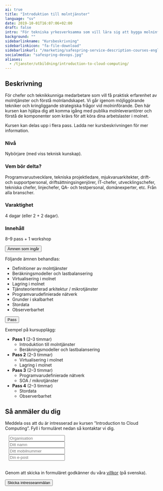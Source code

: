 ```yaml
---
ai: true
title: "Introduktion till molntjänster"
language: "sv"
date: 2019-10-01T16:07:06+02:00
draft: false
intro: "För tekniska yrkesverksamma som vill lära sig att bygga molninfrastruktur."
background: ""
sidebarlinkname: "Kursbeskrivning"
sidebarlinkicon: "fa-file-download"
sidebarlinkurl: "/marketing/safespring-service-description-courses-english.pdf"
socialmedia: "safespring-devops.jpg"
aliases:
  - /tjanster/utbildning/introduction-to-cloud-computing/
---
```

## Beskrivning

För chefer och teknikkunniga medarbetare som vill få praktisk erfarenhet av molntjänster och förstå molnlandskapet. Vi går igenom möjliggörande tekniker och kringliggande strategiska frågor vid molninförande. Den här kursen kan hjälpa dig att komma igång med publika molnleverantörer och förstå de komponenter som krävs för att köra dina arbetslaster i molnet.

Kursen kan delas upp i flera pass. Ladda ner kursbeskrivningen för mer information.

### Nivå

Nybörjare (med viss teknisk kunskap).

### Vem bör delta?

Programvaruutvecklare, tekniska projektledare, mjukvaruarkitekter, drift- och supportpersonal, driftsättningsingenjörer, IT-chefer, utvecklingschefer, tekniska chefer, linjechefer, QA- och testpersonal, domänexperter, etc. Från alla branscher.

### Varaktighet

4 dagar (eller 2 + 2 dagar).

### Innehåll

8–9 pass + 1 workshop

<div class="accordion-box">
<button class="accordion">Ämnen som ingår</button>
<div class="panel content-body">
<p>Följande ämnen behandlas:</p>
<ul>
<li>Definitioner av molntjänster</li>
<li>Beräkningsmodeller och lastbalansering</li>
<li>Virtualisering i molnet</li>
<li>Lagring i molnet</li>
<li>Tjänsteorienterad arkitektur / mikrotjänster</li>
<li>Programvarudefinierade nätverk</li>
<li>Grunder i skalbarhet</li>
<li>Stordata</li>
<li>Observerbarhet</li>
</ul>
<div class="pb-3"> </div>
</div>
</div>

<div class="accordion-box">
<button class="accordion">Pass</button>
<div class="panel content-body">
<p>Exempel på kursupplägg:</p>
<ul>
<li><b>Pass 1</b> (2–3 timmar)
<ul>
<li>Introduktion till molntjänster</li>
<li>Beräkningsmodeller och lastbalansering</li>
</ul></li>
<li><b>Pass 2</b> (2–3 timmar)
<ul>
<li>Virtualisering i molnet</li>
<li>Lagring i molnet</li>
</ul></li>
<li><b>Pass 3</b> (2–3 timmar)
<ul>
<li>Programvarudefinierade nätverk</li>
<li>SOA / mikrotjänster</li>
</ul></li>
<li><b>Pass 4</b> (2–3 timmar)
<ul>
<li>Stordata</li>
<li>Observerbarhet</li>
</ul></li>
</ul>
<div class="pb-3"> </div>
</div>
</div>

<script>
var acc = document.getElementsByClassName("accordion");
var i;

for (i = 0; i < acc.length; i++) {
  acc[i].addEventListener("click", function() {
    this.classList.toggle("active-utbildning");
    var panel = this.nextElementSibling;
    if (panel.style.maxHeight) {
      panel.style.maxHeight = null;
    } else {
      panel.style.maxHeight = panel.scrollHeight + "px";
    }
  });
}
</script>

## Så anmäler du dig

Meddela oss att du är intresserad av kursen ”Introduction to Cloud Computing”. Fyll i formuläret nedan så kontaktar vi dig.

<script src="//twitter.github.io/typeahead.js/releases/latest/typeahead.bundle.js"></script>
<style>
  .twitter-typeahead .tt-hint{color:#195f8c}.twitter-typeahead .tt-menu{max-height:300px;overflow:auto;border:1px solid #195f8c;border-top:none;border-radius:0 0 25px 25px;width:298px;margin:-7px 0 0 -52px}.twitter-typeahead .tt-suggestion{background-color:#fafefe;padding:5px 10px;color:#323232}.tt-suggestion:first-child{margin:7px 0 0 0;padding-top:10px}.tt-suggestion:last-child{padding-bottom:20px}.twitter-typeahead .tt-suggestion:hover{background-color:#fafefe;color:#195f8c}
</style>
<script>
  jQuery(document).ready(function(){var t=null,a=jQuery("#up-client-name-input");if(a.length){var i=jQuery("<input type='hidden' name='Client.dunsNo' />"),e=jQuery("<b id='up-client-spinner' class='fa fa-refresh fa-spin' />");e.hide(),a.after(i),a.after(e),a.typeahead({hint:!0,highlight:!0,minLength:3},{name:"clients",limit:25,source:function(e,n,a){t&&clearTimeout(t),t=setTimeout(function(){$.ajax({type:"GET",url:"https://power.upsales.com/api/external/soliditet/clientSearch?name="+e,success:function(e){a(e.data)},error:function(e){}})},200)},templates:{suggestion:function(e){return"<div><div>"+e.name+"</div><span style='color: #323232; font-size: 10px;'>"+e.city+"</span></div>"}}}).bind("typeahead:autocompleted",function(e,n){a.typeahead("val",n.name),i.val(n.dunsNo),a.blur()}).bind("typeahead:select",function(e,n){a.typeahead("val",n.name),i.val(n.dunsNo)}).bind("typeahead:cursorchange",function(e,n){a.typeahead("val",n.name),i.val(n.dunsNo)}).on("typeahead:asyncrequest",function(){e.show()}).on("typeahead:asynccancel typeahead:asyncreceive",function(){e.hide()})}});
</script>
<form id="up-form" name="form_9549ue770a5b7152b4b9796393b0943084e71" action="https://power.upsales.com/api/external/formSubmit" method="POST">
  <div class="form"><i class="fas fa-briefcase"></i>&nbsp;&nbsp;&nbsp;<input maxlength="512" type="text" id="up-client-name-input" name="Client.name" required="" placeholder="Organisation"></div>
  <div class="form"><i class="fas fa-user-tie"></i>&nbsp;&nbsp;&nbsp;<input maxlength="512" type="text" name="Contact.name" required="" placeholder="Ditt namn"></div>
  <div class="form"><i class="fas fa-mobile-alt"></i>&nbsp;&nbsp;&nbsp;<input maxlength="512" type="text" name="Contact.cellPhone" required="" placeholder="Ditt mobilnummer"></div>
  <div class="form"><i class="fas fa-envelope"></i>&nbsp;&nbsp;&nbsp;<input maxlength="512" type="email" id="up-email-input" autocomplete="off" name="Contact.email" required="required" placeholder="Din e-post"></div>
  <input type="hidden" value="Introduction to Cloud Computing" name="Extra.1570014130220" checked>
	<!-- REQUIRED FIELDS -->
  <input type="hidden" name="formCid" value="9549">
	<input type="hidden" name="formId" value="9549ue770a5b7152b4b9796393b0943084e71">
	<input type="hidden" name="isFrame" value="false">
	<input type="text" value="" name="validation" style="display: none;">
	<!-- END OF REQUIRED FIELDS -->
  <br>
	<p>Genom att skicka in formuläret godkänner du våra <a href="/dokument/personuppgiftshantering/" target="_blank">villkor</a> (på svenska).</p>
	<button type="submit" class="button">Skicka intresseanmälan</button>
</form>
<script>(function(){var form = document.getElementById("up-form");if(form) {form.addEventListener("submit", function(ev) {var button = ev.target.querySelector("button[type=submit]");if(button) {button.disabled = true;}});}})();</script>